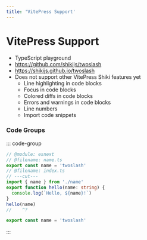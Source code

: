 ```yaml
---
title: 'VitePress Support'
---
```


# VitePress Support

- TypeScript playground
- https://github.com/shikijs/twoslash
- https://shikijs.github.io/twoslash
- Does not support other VitePress Shiki features yet
  - Line highlighting in code blocks
  - Focus in code blocks
  - Colored diffs in code blocks
  - Errors and warnings in code blocks
  - Line numbers
  - Import code snippets

### Code Groups

::: code-group

```ts twoslash [index.ts]
// @module: esnext
// @filename: name.ts
export const name = 'twoslash'
// @filename: index.ts
// ---cut---
import { name } from './name'
export function hello(name: string) {
  console.log(`Hello, ${name}!`)
}
hello(name)
//    ^?
```

```ts twoslash [name.ts]
export const name = 'twoslash'
```

:::
